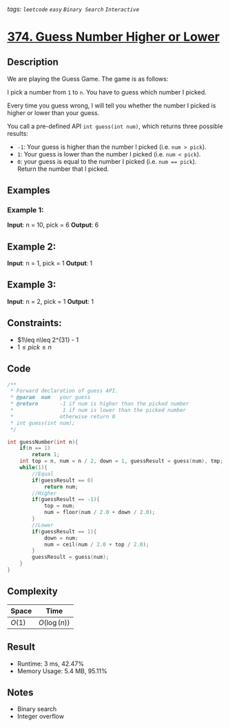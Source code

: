 ###### tags: `leetcode` `easy` `Binary Search` `Interactive`
# [374. Guess Number Higher or Lower](https://leetcode.com/problems/guess-number-higher-or-lower/)

## Description

We are playing the Guess Game. The game is as follows:  

I pick a number from `1` to `n`. You have to guess which number I picked.  

Every time you guess wrong, I will tell you whether the number I picked is higher or lower than your guess.  

You call a pre-defined API `int guess(int num)`, which returns three possible results:  

- `-1`: Your guess is higher than the number I picked (i.e. `num > pick`).  
- `1`: Your guess is lower than the number I picked (i.e. `num < pick`).  
- `0`: your guess is equal to the number I picked (i.e. `num == pick`).  
Return the number that I picked.

## Examples
### Example 1:

**Input**: n = 10, pick = 6
**Output**: 6

## Example 2:

**Input**: n = 1, pick = 1
**Output**: 1

## Example 3:

**Input**: n = 2, pick = 1
**Output**: 1

## Constraints:

- $1\leq n\leq 2^{31} - 1
- $1\leq pick\leq n$

## Code

```c
/** 
 * Forward declaration of guess API.
 * @param  num   your guess
 * @return 	     -1 if num is higher than the picked number
 *			      1 if num is lower than the picked number
 *               otherwise return 0
 * int guess(int num);
 */

int guessNumber(int n){
	if(n == 1)
        return 1;
    int top = n, num = n / 2, down = 1, guessResult = guess(num), tmp;
    while(1){
        //Equal
        if(guessResult == 0)
            return num;
        //Higher
        if(guessResult == -1){
            top = num;
            num = floor(num / 2.0 + down / 2.0);
        }
        //Lower
        if(guessResult == 1){
            down = num;
            num = ceil(num / 2.0 + top / 2.0);
        }
        guessResult = guess(num);
    }
}
```


## Complexity

|Space |Time        |
|-     |-           |
|$O(1)$|$O(\log(n))$|

## Result

- Runtime: 3 ms, 42.47%
- Memory Usage: 5.4 MB, 95.11%

## Notes

- Binary search
- Integer overflow